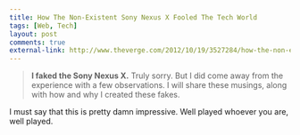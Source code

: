 ```yaml
---
title: How The Non-Existent Sony Nexus X Fooled The Tech World
tags: [Web, Tech]
layout: post
comments: true
external-link: http://www.theverge.com/2012/10/19/3527284/how-the-non-existent-sony-nexus-x-fooled-the-tech-world
---
```


> **I faked the Sony Nexus X.** Truly sorry. But I did come away from the experience with a few observations. I will share these musings, along with how and why I created these fakes.

I must say that this is pretty damn impressive. Well played whoever you are, well played.